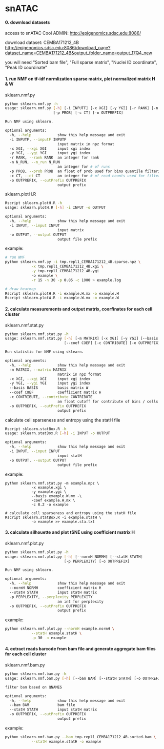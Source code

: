 # snATAC

#### 0. download datasets

access to snATAC Cool ADMIN: http://epigenomics.sdsc.edu:8086/

download dataset: CEMBA171212_4B
	http://epigenomics.sdsc.edu:8086/download_page?dataset_name=CEMBA171212_4B&output_folder_name=output_17Q4_new

you will need "Sorted bam file", "Full sparse matrix", "Nuclei ID coordinate", "Peak ID coordinate" 

#### 1. run NMF on tf-idf normlization sparse matrix, plot normalized matrix H & W

sklearn.nmf.py
```bash
python sklearn.nmf.py -h
usage: sklearn.nmf.py [-h] [-i INPUTF] [-x XGI] [-y YGI] [-r RANK] [-n N_RUN]
                      [-p PROB] [-c CT] [-o OUTPREFIX]

Run NMF using sklearn.

optional arguments:
  -h, --help            show this help message and exit
  -i INPUTF, --inputF INPUTF
                        input matrix in npz format
  -x XGI, --xgi XGI     input xgi index
  -y YGI, --ygi YGI     input ygi index
  -r RANK, --rank RANK  an integer for rank
  -n N_RUN, --n_run N_RUN
                        an integer for # of runs
  -p PROB, --prob PROB  an float of prob used for bins quantile filtering
  -c CT, --ct CT        an integer for # of read counts used for filtering
  -o OUTPREFIX, --outPrefix OUTPREFIX
                        output prefix
```

sklearn.plotH.R
```bash
Rscript sklearn.plotH.R -h
usage: sklearn.plotH.R [-h] -i INPUT -o OUTPUT

optional arguments:
  -h, --help            show this help message and exit
  -i INPUT, --input INPUT
                        input matrix
  -o OUTPUT, --output OUTPUT
                        output file prefix
```

example:
```bash
# run NMF
python sklearn.nmf.py -i tmp.repl1_CEMBA171212_4B.sparse.npz \
			-x tmp.repl1_CEMBA171212_4B.xgi \
			-y tmp.repl1_CEMBA171212_4B.ygi 
			-o example \
			-r 15 -n 30 -p 0.05 -c 1000 > example.log

# draw heatmap
Rscript sklearn.plotH.R -i example.H.mx -o example.H
Rscript sklearn.plotW.R -i example.W.mx -o example.W
```

#### 2. calculate measurements and output matrix, coorfinates for each cell cluster

sklearn.nmf.stat.py
```bash
python sklearn.nmf.stat.py -h
usage: sklearn.nmf.stat.py [-h] [-m MATRIX] [-x XGI] [-y YGI] [--basis BASIS]
                           [--coef COEF] [-c CONTRIBUTE] [-o OUTPREFIX]

Run statistic for NMF using sklearn.

optional arguments:
  -h, --help            show this help message and exit
  -m MATRIX, --matrix MATRIX
                        matrix in npz format
  -x XGI, --xgi XGI     input xgi index
  -y YGI, --ygi YGI     input ygi index
  --basis BASIS         basis matrix W
  --coef COEF           coefficient matrix H
  -c CONTRIBUTE, --contribute CONTRIBUTE
                        an float cutoff for contribute of bins / cells
  -o OUTPREFIX, --outPrefix OUTPREFIX
                        output prefix
```

calculate cell sparseness and entropy using the statH file
```bash
Rscript sklearn.statBox.R -h
usage: sklearn.statBox.R [-h] -i INPUT -o OUTPUT

optional arguments:
  -h, --help            show this help message and exit
  -i INPUT, --input INPUT
                        input statH
  -o OUTPUT, --output OUTPUT
                        output file prefix
```

example:
```
python sklearn.nmf.stat.py -m example.npz \
			-x example.xgi \
			-y example.ygi \
			--basis example.W.mx -\
			-coef example.H.mx \
			-c 0.2 -o example

# calculate cell sparseness and entropy using the statH file
Rscript sklearn.statBox.R -i example.statH \
			-o example >> example.sta.txt
```

#### 3. calculate silhouette and plot tSNE using coefficient matrix H

sklearn.nmf.plot.py
```bash
python sklearn.nmf.plot.py -h
usage: sklearn.nmf.plot.py [-h] [--normH NORMH] [--statH STATH]
                           [-p PERPLEXITY] [-o OUTPREFIX]

Run NMF using sklearn.

optional arguments:
  -h, --help            show this help message and exit
  --normH NORMH         coefficient matrix H
  --statH STATH         input statH matrix
  -p PERPLEXITY, --perplexity PERPLEXITY
                        an int for perplexity
  -o OUTPREFIX, --outPrefix OUTPREFIX
                        output prefix
```

example:
```bash
python sklearn.nmf.plot.py --normH example.normH \
			--statH example.statH \
			-p 30 -o example
```


#### 4. extract reads barcode from bam file and generate aggregate bam files for each cell cluster

sklearn.nmf.bam.py
```bash
python sklearn.nmf.bam.py -h
usage: sklearn.nmf.bam.py [-h] [--bam BAM] [--statH STATH] [-o OUTPREFIX]

filter bam based on QNAMES

optional arguments:
  -h, --help            show this help message and exit
  --bam BAM             bam file
  --statH STATH         input statH matrix
  -o OUTPREFIX, --outPrefix OUTPREFIX
                        output prefix
```

example:
```bash
python sklearn.nmf.bam.py --bam tmp.repl1_CEMBA171212_4B.sorted.bam \
			--statH example.statH -o example
```






